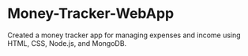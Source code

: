 # Money-Tracker-WebApp
Created a money tracker app for managing expenses and income using HTML, CSS, Node.js, and MongoDB.
